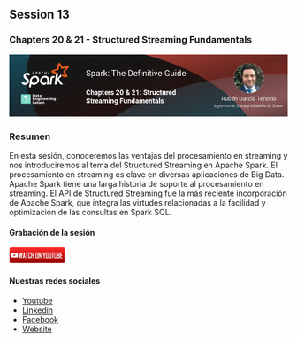 ## Session 13
### Chapters 20 & 21 - Structured Streaming Fundamentals

![Banner Session 13](../assets/banner_session_13.png)

### Resumen
En esta sesión, conoceremos las ventajas del procesamiento en streaming y nos introduciremos al tema del Structured Streaming en Apache Spark. El procesamiento en streaming es clave en diversas aplicaciones de Big Data. Apache Spark tiene una larga historia de soporte al procesamiento en streaming. El API de Structured Streaming fue la más reciente incorporación de Apache Spark, que integra las virtudes relacionadas a la facilidad y optimización de las consultas en Spark SQL.

#### Grabación de la sesión
[![Watch Session 13](../assets/youtube.png)](https://www.youtube.com/watch?v=y4DWXnEIgeM)

#### Nuestras redes sociales
* [Youtube](https://www.youtube.com/channel/UCqFCoUEvxR23ymmih0GD7mQ?sub_confirmation=1 'Subscríbate al canal')
* [Linkedin](https://www.linkedin.com/company/data-engineering-latam/ 'Síganos en Linkedin')
* [Facebook](https://www.facebook.com/dataengineeringlatam/ 'Síganos en Facebook')
* [Website](https://expy.bio/dataengineeringlatam 'Nuestro website')
